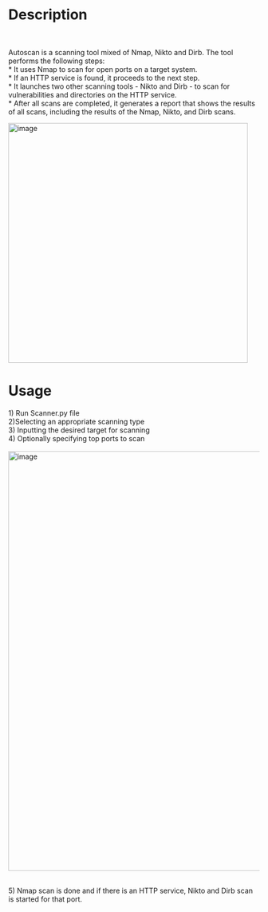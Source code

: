 
<h1 align="left">Description</h1>

<br clear="both">
<p align="left">Autoscan is a scanning tool mixed of Nmap, Nikto and Dirb. The tool performs the following steps:<br>* It uses Nmap to scan for open ports on a target system.<br>* If an HTTP service is found, it proceeds to the next step.<br>* It launches two other scanning tools - Nikto and Dirb - to scan for vulnerabilities and directories on the HTTP service.<br>* After all scans are completed, it generates a report that shows the results of all scans, including the results of the Nmap, Nikto, and Dirb scans.</p>
<img width="480" alt="image" src="https://user-images.githubusercontent.com/123561773/227210707-7fb67da7-bdf9-4be6-9195-8d110468f143.png">




<h1 align="left">Usage</h1>


<p align="left">1) Run Scanner.py file 
<br>2)Selecting an appropriate scanning type
<br>3) Inputting the desired target for scanning
<br>4) Optionally specifying top ports to scan<br><br>

<img width="840" alt="image" src="https://user-images.githubusercontent.com/123561773/227214721-6ef8d0fb-6cb5-44f5-8c2c-f4558a085cb4.png">

<br>5) Nmap scan is done and if there is an HTTP service, Nikto and Dirb scan is started for that port.</p>

###


